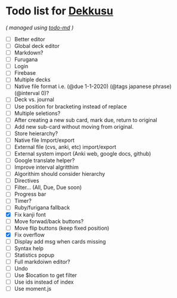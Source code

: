 # Todo list for [Dekkusu](https://github.com/Hypercubed/Dekkusu)

_\( managed using [todo-md](https://github.com/Hypercubed/todo-md) \)_

- [ ] Better editor
- [ ] Global deck editor
- [ ] Markdown?
- [ ] Furugana
- [ ] Login
- [ ] Firebase
- [ ] Multiple decks
- [ ] Native file format i.e. (@due 1-1-2020) (@tags japanese phrase) (@interval 0)?
- [ ] Deck vs. journal
- [ ] Use position for bracketing instead of replace
- [ ] Multiple seletions?
- [ ] After creating a new sub card, mark due, return to original
- [ ] Add new sub-card without moving from original.
- [ ] Store heierarchy?
- [ ] Native file Import/export
- [ ] External file (cvs, anki, etc) import/export
- [ ] External system import (Anki web, google docs, github)
- [ ] Google translate helper?
- [ ] Improve interval algritthim
- [ ] Algorithim should consider hierarchy
- [ ] Directives
- [ ] Filter... (All, Due, Due soon)
- [ ] Progress bar
- [ ] Timer?
- [ ] Ruby/furigana fallback
- [x] Fix kanji font
- [ ] Move forwad/back buttons?
- [ ] Move flip buttons (keep fixed position)
- [x] Fix overflow
- [ ] Display add msg when cards missing
- [ ] Syntax help
- [ ] Statistics popup
- [ ] Full markdoiwn editor?
- [ ] Undo
- [ ] Use $location to get filter
- [ ] Use ids instead of index
- [ ] Use moment.js
